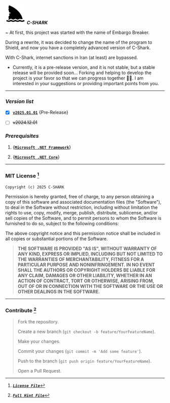 <img src="https://github.com/xqb-dpx/C-SHARK/blob/main/img/shark.png" style="width: 64px; height: 64px; background-color: #F0E68C;"/> ***C-SHARK***

~ At first, this project was started with the name of Embargo Breaker.

During a rewrite, it was decided to change the name of the program to Shield, and now you have a completely advanced
version of C-Shark.

With C-Shark, internet sanctions in Iran (at least) are bypassed.

+ Currently, it is a pre-release version, and it is not stable, but a stable release will be provided soon...
Forking and helping to develop the project is your favor so that we can progress together 🙏🏻.
  I am interested in your suggestions or providing important points from you.

---

### *Version list*

- [x] [**`v2025.01.01`**](https://github.com/xqb-dpx/C-SHARK/releases/tag/v2025.01.01) {Pre-Release}

- [ ] ~~v2024.12.01~~

### *Prerequisites*

1. {[**`Microsoft .NET Framework`**](https://dotnet.microsoft.com/en-us/download/dotnet-framework)}

2. {[**`Microsoft .NET Core`**](https://dotnet.microsoft.com/en-us/download)}

---

### MIT License [^1]

[^1]: [***`License File`***](https://github.com/xqb-dpx/C-SHARK/blob/main/LICENSE.md)

`Copyright (c) 2025 C-SHARK`

Permission is hereby granted, free of charge, to any person obtaining a copy
of this software and associated documentation files (the "Software"), to deal
in the Software without restriction, including without limitation the rights
to use, copy, modify, merge, publish, distribute, sublicense, and/or sell
copies of the Software, and to permit persons to whom the Software is
furnished to do so, subject to the following conditions:

The above copyright notice and this permission notice shall be included in all
copies or substantial portions of the Software.

> **THE SOFTWARE IS PROVIDED "AS IS", WITHOUT WARRANTY OF ANY KIND, EXPRESS OR
IMPLIED, INCLUDING BUT NOT LIMITED TO THE WARRANTIES OF MERCHANTABILITY,
FITNESS FOR A PARTICULAR PURPOSE AND NONINFRINGEMENT. IN NO EVENT SHALL THE
AUTHORS OR COPYRIGHT HOLDERS BE LIABLE FOR ANY CLAIM, DAMAGES OR OTHER
LIABILITY, WHETHER IN AN ACTION OF CONTRACT, TORT OR OTHERWISE, ARISING FROM,
OUT OF OR IN CONNECTION WITH THE SOFTWARE OR THE USE OR OTHER DEALINGS IN THE
SOFTWARE.**

---

### Contribute [^2]

[^2]: [***`Full Hint File`***](https://github.com/xqb-dpx/C-SHARK/blob/main/CONTRIBUTING.md)

> Fork the repository.
>
> Create a new branch (`git checkout -b feature/YourFeatureName`).
> 
> Make your changes.
> 
> Commit your changes (`git commit -m 'Add some feature'`).
> 
> Push to the branch (`git push origin feature/YourFeatureName`).
> 
> Open a Pull Request.
